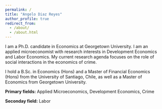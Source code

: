 ```yaml
---
permalink: /
title: "Angelo Diaz Reyes"
author_profile: true
redirect_from: 
  - /about/
  - /about.html
---
```


I am a Ph.D. candidate in Economics at Georgetown University. I am an applied microeconomist with research interests in Development Economics and Labor Economics. My current research agenda focuses on the role of social interactions in the economics of crime.

I hold a B.Sc. in Economics (Hons) and a Master of Financial Economics (Hons) from the University of Santiago, Chile, as well as a Master of Economics from Georgetown University.

**Primary fields:** Applied Microeconomics, Development Economics, Crime

**Seconday field:** Labor
